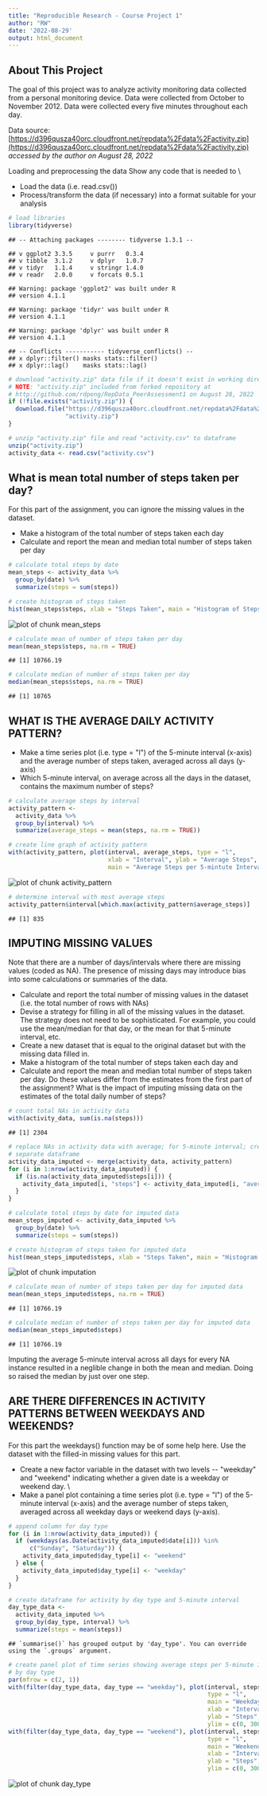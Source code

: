 ```yaml
---
title: "Reproducible Research - Course Project 1"
author: "RW"
date: '2022-08-29'
output: html_document
---
```




## About This Project
The goal of this project was to analyze activity monitoring data collected from 
a personal monitoring device. Data were collected from October to November 2012.
 Data were collected every five minutes throughout each day.  
 
Data source: [https://d396qusza40orc.cloudfront.net/repdata%2Fdata%2Factivity.zip](https://d396qusza40orc.cloudfront.net/repdata%2Fdata%2Factivity.zip) \
*accessed by the author on August 28, 2022*

Loading and preprocessing the data
Show any code that is needed to \
* Load the data (i.e. read.csv())  
* Process/transform the data (if necessary) into a format suitable for your 
analysis


```r
# load libraries
library(tidyverse)
```

```
## -- Attaching packages -------- tidyverse 1.3.1 --
```

```
## v ggplot2 3.3.5     v purrr   0.3.4
## v tibble  3.1.2     v dplyr   1.0.7
## v tidyr   1.1.4     v stringr 1.4.0
## v readr   2.0.0     v forcats 0.5.1
```

```
## Warning: package 'ggplot2' was built under R
## version 4.1.1
```

```
## Warning: package 'tidyr' was built under R
## version 4.1.1
```

```
## Warning: package 'dplyr' was built under R
## version 4.1.1
```

```
## -- Conflicts ----------- tidyverse_conflicts() --
## x dplyr::filter() masks stats::filter()
## x dplyr::lag()    masks stats::lag()
```

```r
# download "activity.zip" data file if it doesn't exist in working directory
# NOTE: "activity.zip" included from forked repository at
# http://github.com/rdpeng/RepData_PeerAssessment1 on August 28, 2022
if (!file.exists("activity.zip")) {
  download.file("https://d396qusza40orc.cloudfront.net/repdata%2Fdata%2Factivity.zip",
                "activity.zip")
}

# unzip "activity.zip" file and read "activity.csv" to dataframe
unzip("activity.zip")
activity_data <- read.csv("activity.csv")
```

## What is mean total number of steps taken per day?
For this part of the assignment, you can ignore the missing values in the
dataset.  
* Make a histogram of the total number of steps taken each day  
* Calculate and report the mean and median total number of steps taken per day


```r
# calculate total steps by date
mean_steps <- activity_data %>% 
  group_by(date) %>% 
  summarize(steps = sum(steps))

# create histogram of steps taken
hist(mean_steps$steps, xlab = "Steps Taken", main = "Histogram of Steps Taken")
```

![plot of chunk mean_steps](figure/mean_steps-1.png)

```r
# calculate mean of number of steps taken per day
mean(mean_steps$steps, na.rm = TRUE)
```

```
## [1] 10766.19
```

```r
# calculate median of number of steps taken per day
median(mean_steps$steps, na.rm = TRUE)
```

```
## [1] 10765
```

## WHAT IS THE AVERAGE DAILY ACTIVITY PATTERN?
- Make a time series plot (i.e. type = "l") of the 5-minute interval (x-axis) 
and the average number of steps taken, averaged across all days (y-axis)  
- Which 5-minute interval, on average across all the days in the dataset, 
contains the maximum number of steps?


```r
# calculate average steps by interval
activity_pattern <-
  activity_data %>% 
  group_by(interval) %>% 
  summarize(average_steps = mean(steps, na.rm = TRUE))

# create line graph of activity pattern
with(activity_pattern, plot(interval, average_steps, type = "l", 
                            xlab = "Interval", ylab = "Average Steps", 
                            main = "Average Steps per 5-mintute Interval"))
```

![plot of chunk activity_pattern](figure/activity_pattern-1.png)

```r
# determine interval with most average steps
activity_pattern$interval[which.max(activity_pattern$average_steps)]
```

```
## [1] 835
```

## IMPUTING MISSING VALUES
Note that there are a number of days/intervals where there are missing values
(coded as NA). The presence of missing days may introduce bias into some
calculations or summaries of the data.  
- Calculate and report the total number of missing values in the dataset (i.e. 
the total number of rows with NAs)  
- Devise a strategy for filling in all of the missing values in the dataset.
 The strategy does not need to be sophisticated. For example, you could use the 
 mean/median for that day, or the mean for that 5-minute interval, etc.
- Create a new dataset that is equal to the original dataset but with the 
missing data filled in.  
- Make a histogram of the total number of steps taken each day and  
- Calculate and report the mean and median total number of steps taken per day.
 Do these values differ from the estimates from the first part of the 
 assignment? What is the impact of imputing missing data on the estimates of 
 the total daily number of steps?  


```r
# count total NAs in activity data
with(activity_data, sum(is.na(steps)))
```

```
## [1] 2304
```

```r
# replace NAs in activity data with average; for 5-minute interval; create as a
# separate dataframe
activity_data_imputed <- merge(activity_data, activity_pattern)
for (i in 1:nrow(activity_data_imputed)) {
  if (is.na(activity_data_imputed$steps[i])) {
    activity_data_imputed[i, "steps"] <- activity_data_imputed[i, "average_steps"]
  }
}

# calculate total steps by date for imputed data
mean_steps_imputed <- activity_data_imputed %>% 
  group_by(date) %>% 
  summarize(steps = sum(steps))

# create histogram of steps taken for imputed data
hist(mean_steps_imputed$steps, xlab = "Steps Taken", main = "Histogram of Steps Taken (imputed)")
```

![plot of chunk imputation](figure/imputation-1.png)

```r
# calculate mean of number of steps taken per day for imputed data
mean(mean_steps_imputed$steps, na.rm = TRUE)
```

```
## [1] 10766.19
```

```r
# calculate median of number of steps taken per day for imputed data
median(mean_steps_imputed$steps)
```

```
## [1] 10766.19
```

Imputing the average 5-minute interval across all days for every NA instance
resulted in a neglible change in both the mean and median. Doing so raised the
median by just over one step.

## ARE THERE DIFFERENCES IN ACTIVITY PATTERNS BETWEEN WEEKDAYS AND WEEKENDS?
For this part the weekdays() function may be of some help here. Use the dataset 
with the filled-in missing values for this part.  
- Create a new factor variable in the dataset with two levels -- "weekday" and 
"weekend" indicating whether a given date is a weekday or weekend day. \
- Make a panel plot containing a time series plot (i.e. type = "l") of the 
5-minute interval (x-axis) and the average number of steps taken, averaged
across all weekday days or weekend days (y-axis).


```r
# append column for day type
for (i in 1:nrow(activity_data_imputed)) {
  if (weekdays(as.Date(activity_data_imputed$date[i])) %in% 
      c("Sunday", "Saturday")) {
    activity_data_imputed$day_type[i] <- "weekend"
  } else {
    activity_data_imputed$day_type[i] <- "weekday"
  }
}

# create dataframe for activity by day type and 5-minute interval
day_type_data <-
  activity_data_imputed %>% 
  group_by(day_type, interval) %>% 
  summarize(steps = mean(steps))
```

```
## `summarise()` has grouped output by 'day_type'. You can override using the `.groups` argument.
```

```r
# create panel plot of time series showing average steps per 5-minute interval
# by day type
par(mfrow = c(2, 1))
with(filter(day_type_data, day_type == "weekday"), plot(interval, steps,
                                                        type = "l",
                                                        main = "Weekdays",
                                                        xlab = "Interval", 
                                                        ylab = "Steps",
                                                        ylim = c(0, 300)))
with(filter(day_type_data, day_type == "weekend"), plot(interval, steps,
                                                        type = "l",
                                                        main = "Weekends",
                                                        xlab = "Interval", 
                                                        ylab = "Steps",
                                                        ylim = c(0, 300)))
```

![plot of chunk day_type](figure/day_type-1.png)
